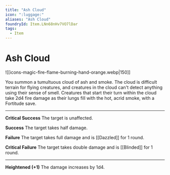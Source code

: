 ```yaml
---
title: "Ash Cloud"
icon: ":luggage:"
aliases: "Ash Cloud"
foundryId: Item.LNn68nHv7VO7lDar
tags:
  - Item
---
```


# Ash Cloud
![[icons-magic-fire-flame-burning-hand-orange.webp|150]]

You summon a tumultuous cloud of ash and smoke. The cloud is difficult terrain for flying creatures, and creatures in the cloud can't detect anything using their sense of smell. Creatures that start their turn within the cloud take 2d4 fire damage as their lungs fill with the hot, acrid smoke, with a Fortitude save.

* * *

**Critical Success** The target is unaffected.

**Success** The target takes half damage.

**Failure** The target takes full damage and is [[Dazzled]] for 1 round.

**Critical Failure** The target takes double damage and is [[Blinded]] for 1 round.

* * *

**Heightened (+1)** The damage increases by 1d4.

